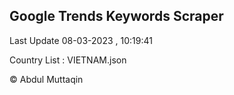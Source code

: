 

## Google Trends Keywords Scraper 
 
Last Update 08-03-2023 , 10:19:41

Country List :
VIETNAM.json



© Abdul Muttaqin 
